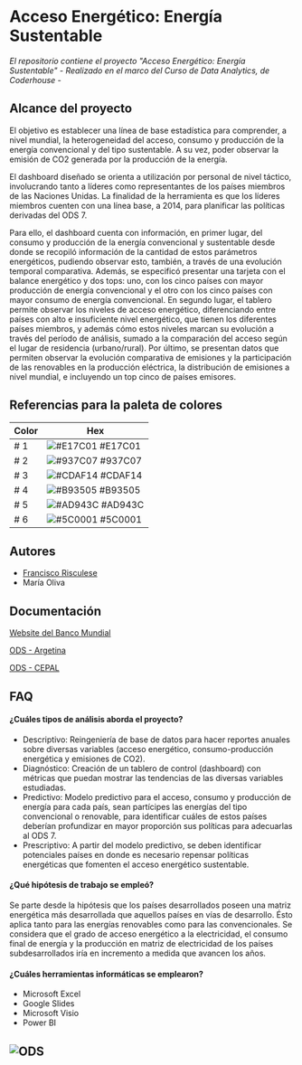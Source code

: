 
# Acceso Energético: Energía Sustentable

*El repositorio contiene el proyecto "Acceso Energético: Energía Sustentable" - Realizado en el marco del Curso de Data Analytics, de Coderhouse -*

## Alcance del proyecto

El objetivo es establecer una línea de base estadística para comprender, a nivel mundial, la heterogeneidad del acceso, consumo y producción de la energía convencional y del tipo sustentable. A su vez, poder observar la emisión de CO2 generada por la producción de la energía.

El dashboard diseñado se orienta a utilización por personal de nivel táctico, involucrando tanto a líderes como representantes de los países miembros de las Naciones Unidas. La finalidad de la herramienta es que los líderes miembros cuenten con una línea base, a 2014, para planificar las políticas derivadas del ODS 7.

Para ello, el dashboard cuenta con información, en primer lugar, del consumo y producción de la energía convencional y sustentable desde donde se recopiló información de la cantidad de estos parámetros energéticos, pudiendo observar esto, también, a través de una evolución temporal comparativa. Además, se especificó presentar una tarjeta con el balance energético y dos tops: uno, con los cinco países con mayor producción de energía convencional y el otro con los cinco países con mayor consumo de energía convencional. En segundo lugar, el tablero permite observar los niveles de acceso energético, diferenciando entre países con alto e insuficiente nivel energético, que tienen los diferentes países miembros, y además cómo estos niveles marcan su evolución a través del período de análisis, sumado a la comparación del acceso según el lugar de residencia (urbano/rural). Por último, se presentan datos que permiten observar la evolución comparativa de emisiones y la participación de las renovables en la producción eléctrica, la distribución de emisiones a nivel mundial, e incluyendo un top cinco de países emisores.

## Referencias para la paleta de colores

| Color             | Hex                                                                |
| ----------------- | ------------------------------------------------------------------ |
| # 1 | ![#E17C01](https://via.placeholder.com/10/E17C01?text=+) #E17C01 |
| # 2 | ![#937C07](https://via.placeholder.com/10/937C07?text=+) #937C07 |
| # 3 | ![#CDAF14](https://via.placeholder.com/10/CDAF14?text=+) #CDAF14 |
| # 4 | ![#B93505](https://via.placeholder.com/10/B93505?text=+) #B93505 |
| # 5 | ![#AD943C](https://via.placeholder.com/10/AD943C?text=+) #AD943C |
| # 6 | ![#5C0001](https://via.placeholder.com/10/5C0001?text=+) #5C0001 |


## Autores

- [Francisco Risculese](https://www.linkedin.com/in/francisco-risculese/)
- María Oliva


## Documentación

[Website del Banco Mundial](https://data.worldbank.org)

[ODS - Argetina](https://www.argentina.gob.ar/politicassociales/ods/institucional/17objetivos)

[ODS - CEPAL](https://www.cepal.org/es/temas/agenda-2030-desarrollo-sostenible/objetivos-desarrollo-sostenible-ods)


## FAQ

#### ¿Cuáles tipos de análisis aborda el proyecto?

- Descriptivo: Reingeniería de base de datos para hacer reportes anuales sobre diversas variables (acceso energético, consumo-producción energética y emisiones de CO2).
- Diagnóstico: Creación de un tablero de control (dashboard) con métricas que puedan mostrar las tendencias de las diversas variables estudiadas.
- Predictivo: Modelo predictivo para el acceso, consumo y producción de energía para cada país, sean partícipes las energías del tipo convencional o renovable, para identificar cuáles de estos países deberían profundizar en mayor proporción sus políticas para adecuarlas al ODS 7.
- Prescriptivo: A partir del modelo predictivo, se deben identificar potenciales países en donde es necesario repensar políticas energéticas que fomenten el acceso energético sustentable.

#### ¿Qué hipótesis de trabajo se empleó?

Se parte desde la hipótesis que los países desarrollados poseen una matriz energética más desarrollada que aquellos países en vías de desarrollo. Ésto aplica tanto para las energías renovables como para las convencionales.
Se considera que el grado de acceso energético a la electricidad, el consumo final de energía y la producción en matriz de electricidad de los países subdesarrollados iría en incremento a medida que avancen los años.

#### ¿Cuáles herramientas informáticas se emplearon?

- Microsoft Excel
- Google Slides
- Microsoft Visio
- Power BI

![ODS](https://github.com/FRTalas99/frtalas99/assets/147644289/84d3f948-148a-4b26-8c8d-faafc136450c)
---
